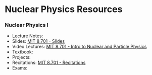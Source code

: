 # Nuclear Physics Resources

### Nuclear Physics I

- Lecture Notes:
- Slides: [MIT 8.701 - Slides](https://ocw.mit.edu/courses/physics/8-701-introduction-to-nuclear-and-particle-physics-fall-2020/lecture-slides/)
- Video Lectures: [MIT 8.701 - Intro to Nuclear and Particle Physics](https://www.youtube.com/playlist?list=PLUl4u3cNGP60Do91PdN978llIsvjKW0au)
- Textbook:
- Projects:
- Recitations: [MIT 8.701 - Recitations](https://ocw.mit.edu/courses/physics/8-701-introduction-to-nuclear-and-particle-physics-fall-2020/recitations/)
- Exams:


